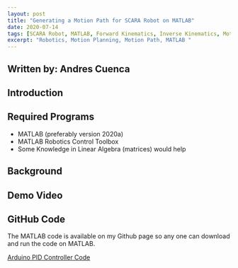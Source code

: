 ```yaml
---
layout: post
title: "Generating a Motion Path for SCARA Robot on MATLAB"
date: 2020-07-14
tags: [SCARA Robot, MATLAB, Forward Kinematics, Inverse Kinematics, Motion Path, Robotics]
excerpt: "Robotics, Motion Planning, Motion Path, MATLAB "
---
```


## Written by: Andres Cuenca

## Introduction


## Required Programs
* MATLAB (preferably version 2020a)
* MATLAB Robotics Control Toolbox
* Some Knowledge in Linear Algebra (matrices) would help

## Background



## Demo Video


## GitHub Code
The MATLAB code is available on my Github page so any one can download and run the code on MATLAB.

[Arduino PID Controller Code](https://github.com/Cuenca-Andres/RoboticsControlsSystem/blob/master/SCARA_Motion_Path_Simulation)
